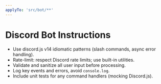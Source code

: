 ```yaml
---
applyTo: 'src/bot/**'
---
```


# Discord Bot Instructions

- Use discord.js v14 idiomatic patterns (slash commands, async error handling).
- Rate-limit: respect Discord rate limits; use built-in utilities.
- Validate and sanitize all user input before processing.
- Log key events and errors, avoid `console.log`.
- Include unit tests for any command handlers (mocking Discord.js).
